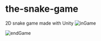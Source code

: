 # the-snake-game
2D snake game made with Unity
![inGame](https://user-images.githubusercontent.com/110783959/230994702-68819f34-05a9-4ffe-a057-a75c2dc3d276.PNG)

![endGame](https://user-images.githubusercontent.com/110783959/230994741-44111ba1-fe86-4ad5-84b6-744707ab7705.PNG)
